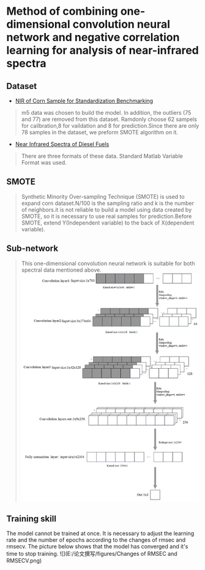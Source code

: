 # Method of combining one-dimensional convolution neural network and negative correlation learning for analysis of near-infrared spectra
## Dataset
* [NIR of Corn Sample for Standardization Benchmarking](http://www.eigenvector.com/data/Corn/index.html) <br>
> m5 data was chosen to build the model. In addition, the outliers (75 and 77) are removed from this dataset. Ramdonly choose 62 sampels for cailbration,8 for vaildation and 8 for prediction.Since there are only 78 samples in the dataset, we preform SMOTE algorithm on it.
* [Near Infrared Spectra of Diesel Fuels](http://www.eigenvector.com/data/SWRI/index.html)<br>
 > There are three formats of these data. Standard Matlab Variable Format was used.
## SMOTE
> Synthetic Minority Over-sampling Technique (SMOTE) is used to expand corn dataset.N/100 is the sampling ratio and k is the number of neighbors.it is not reliable to build a model using data created by SMOTE, so it is necessary to use real samples for prediction.Before SMOTE, extend Y(Independent variable) to the back of X(dependent variable).
## Sub-network
>This one-dimensional convolution neural network is suitable for both spectral data mentioned above.  
![](https://github.com/grapefruitXLJ/CNN_NCL/blob/master/cnn%20structure.jpg)

## Training skill
The model cannot be trained at once. It is necessary to adjust the learning rate and the number of epochs according to the changes of rmsec and rmsecv. The picture below shows that the model has converged and it's time to stop training.
![](E:/论文撰写/figures/Changes of RMSEC and RMSECV.png)
